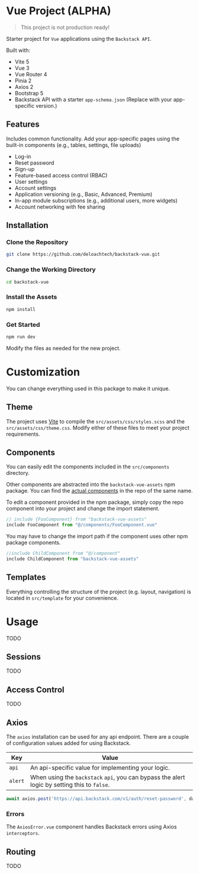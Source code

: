 # Vue Project (ALPHA)

> This project is not production ready!

Starter project for `Vue` applications using the `Backstack API`.

Built with:

* Vite 5
* Vue 3
* Vue Router 4
* Pinia 2
* Axios 2
* Bootstrap 5
* Backstack API with a starter `app-schema.json` (Replace with your app-specific version.)

## Features

Includes common functionality. Add your app-specific pages using the built-in components (e.g., tables, settings, file uploads)

* Log-in
* Reset password
* Sign-up
* Feature-based access control (RBAC)
* User settings
* Account settings
* Application versioning (e.g., Basic, Advanced, Premium)
* In-app module subscriptions (e.g., additional users, more widgets)
* Account networking with fee sharing


## Installation

### Clone the Repository

```sh
git clone https://github.com/deloachtech/backstack-vue.git
```

### Change the Working Directory

```sh
cd backstack-vue
```

### Install the Assets

```sh
npm install
```

### Get Started

```sh
npm run dev
```

Modify the files as needed for the new project. 

# Customization

You can change everything used in this package to make it unique.

## Theme

The project uses [Vite](https://vitejs.dev/) to compile the `src/assets/css/styles.scss` and the `src/assets/css/theme.css`. Modify either of these files to meet your project requirements.

## Components

You can easily edit the components included in the `src/components` directory.

Other components are abstracted into the `backstack-vue-assets` npm package. You can find the [actual components](https://github.com/deloachtech/backstack-vue-assets/tree/main/src/components) in the repo of the same name.

To edit a component provided in the npm package, simply copy the repo component into your project and change the import statement.

```js
// include {FooComponent} from "backstack-vue-assets"
include FooComponent from "@/components/FooComponent.vue"
```

You may have to change the import path if the component uses other npm package components.

```js
//include ChildComponent from "@/component"
include ChildComponent from "backstack-vue-assets"
```

## Templates

Everything controlling the structure of the project (e.g. layout, navigation) is located in `src/template` for your convenience.


# Usage

TODO


## Sessions

TODO


## Access Control

TODO


## Axios

The `axios` installation can be used for any api endpoint. There are a couple of configuration values added for using Backstack.

| Key | Value |
| --- | --- |
| `api` | An api-specific value for implementing your logic. |
| `alert` | When using the `backstack` `api`, you can bypass the alert logic by setting this to `false`.

```js
await axios.post('https://api.backstack.com/v1/auth/reset-password', data, { api: 'backstack' }) ...
```

### Errors

The `AxiosError.vue` component handles Backstack errors using Axios `interceptors`.

## Routing

TODO

